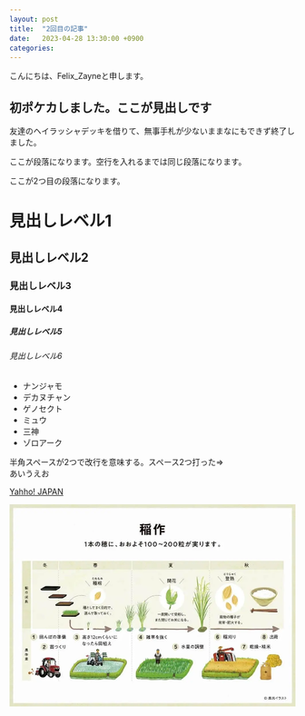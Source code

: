 ```yaml
---
layout: post
title:  "2回目の記事"
date:   2023-04-28 13:30:00 +0900
categories:
---
```

こんにちは、Felix_Zayneと申します。

## 初ポケカしました。ここが見出しです

友達のヘイラッシャデッキを借りて、無事手札が少ないままなにもできず終了しました。

ここが段落になります。空行を入れるまでは同じ段落になります。

ここが2つ目の段落になります。

# 見出しレベル1
## 見出しレベル2
### 見出しレベル3
#### 見出しレベル4
##### 見出しレベル5
###### 見出しレベル6

- ナンジャモ
- デカヌチャン
- ゲノセクト
- ミュウ
- 三神
- ゾロアーク

半角スペースが2つで改行を意味する。スペース2つ打った⇒  
あいうえお

[Yahho! JAPAN](https://www.yahoo.co.jp/)

![稲作](/assets/images/nawmin-2-1.webp)